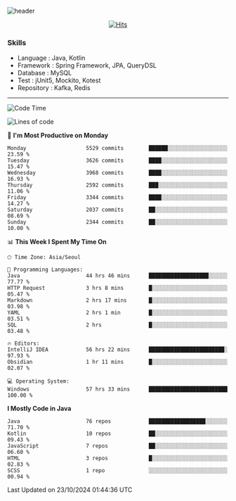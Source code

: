 <!-- Github Profile Readme로 프로필 꾸미기 : https://zzsza.github.io/development/2020/07/10/make-github-profile-readme/ -->

<!-- github theme -->
  <!-- 
    ![header](https://capsule-render.vercel.app/api?type=slice&color=e0f0e3&height=150&section=header&text=beasy&fontSize=45)
  -->
  ![header](https://capsule-render.vercel.app/api?type=soft&color=e0f0e3&height=150&section=header&text=Choi-YongSeok&fontSize=55&animation=twinkling)


<!-- hits count : https://hits.seeyoufarm.com/ -->
<div align=center>
    
  [![Hits](https://hits.seeyoufarm.com/api/count/incr/badge.svg?url=https%3A%2F%2Fgithub.com%2Fchoi-ys&count_bg=%2379C83D&title_bg=%23555555&icon=&icon_color=%23E7E7E7&title=hits&edge_flat=false)](https://hits.seeyoufarm.com)

</div>


<!-- Committed Top Lang -->
<div align=center>
</div>


### Skills
 - Language : Java, Kotlin
 - Framework : Spring Framework, JPA, QueryDSL
 - Database : MySQL
 - Test : jUnit5, Mockito, Kotest
 - Repository : Kafka, Redis

---

<!--START_SECTION:waka-->
![Code Time](http://img.shields.io/badge/Code%20Time-4%2C800%20hrs%206%20mins-blue)

![Lines of code](https://img.shields.io/badge/From%20Hello%20World%20I%27ve%20Written-15.1%20million%20lines%20of%20code-blue)

📅 **I'm Most Productive on Monday** 

```text
Monday                   5529 commits        ██████░░░░░░░░░░░░░░░░░░░   23.59 % 
Tuesday                  3626 commits        ████░░░░░░░░░░░░░░░░░░░░░   15.47 % 
Wednesday                3968 commits        ████░░░░░░░░░░░░░░░░░░░░░   16.93 % 
Thursday                 2592 commits        ███░░░░░░░░░░░░░░░░░░░░░░   11.06 % 
Friday                   3344 commits        ████░░░░░░░░░░░░░░░░░░░░░   14.27 % 
Saturday                 2037 commits        ██░░░░░░░░░░░░░░░░░░░░░░░   08.69 % 
Sunday                   2344 commits        ██░░░░░░░░░░░░░░░░░░░░░░░   10.00 % 
```


📊 **This Week I Spent My Time On** 

```text
🕑︎ Time Zone: Asia/Seoul

💬 Programming Languages: 
Java                     44 hrs 46 mins      ███████████████████░░░░░░   77.77 % 
HTTP Request             3 hrs 8 mins        █░░░░░░░░░░░░░░░░░░░░░░░░   05.47 % 
Markdown                 2 hrs 17 mins       █░░░░░░░░░░░░░░░░░░░░░░░░   03.98 % 
YAML                     2 hrs 1 min         █░░░░░░░░░░░░░░░░░░░░░░░░   03.51 % 
SQL                      2 hrs               █░░░░░░░░░░░░░░░░░░░░░░░░   03.48 % 

🔥 Editors: 
IntelliJ IDEA            56 hrs 22 mins      ████████████████████████░   97.93 % 
Obsidian                 1 hr 11 mins        █░░░░░░░░░░░░░░░░░░░░░░░░   02.07 % 

💻 Operating System: 
Windows                  57 hrs 33 mins      █████████████████████████   100.00 % 
```

**I Mostly Code in Java** 

```text
Java                     76 repos            ██████████████████░░░░░░░   71.70 % 
Kotlin                   10 repos            ██░░░░░░░░░░░░░░░░░░░░░░░   09.43 % 
JavaScript               7 repos             ██░░░░░░░░░░░░░░░░░░░░░░░   06.60 % 
HTML                     3 repos             █░░░░░░░░░░░░░░░░░░░░░░░░   02.83 % 
SCSS                     1 repo              ░░░░░░░░░░░░░░░░░░░░░░░░░   00.94 % 
```




 Last Updated on 23/10/2024 01:44:36 UTC
<!--END_SECTION:waka-->

<!-- 
![footer](https://capsule-render.vercel.app/api?section=footer&type=slice&color=e0f0e3)
-->

